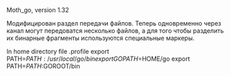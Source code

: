 Moth_go, version 1.32

Модифицирован раздел передачи файлов. Теперь одновременно через канал могут передоватся несколько файлов, а для того чтобы разделить их бинарные фрагменты используются специальные маркеры.

In home directory file .profile
export PATH=$PATH:/usr/local/go/bin
export GOPATH=$HOME/go
export PATH=$PATH:$GOROOT/bin